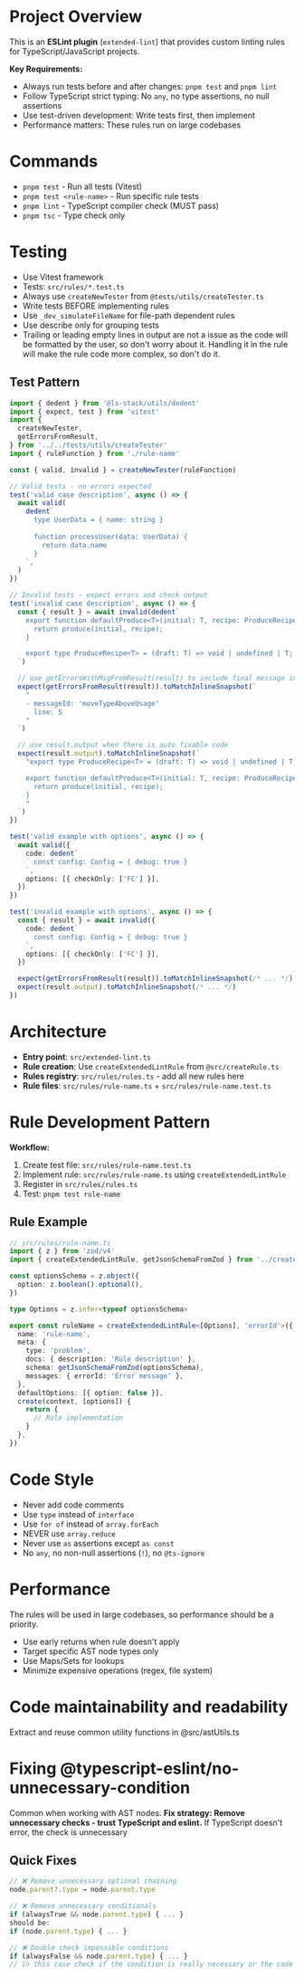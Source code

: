 # Project Overview

This is an **ESLint plugin** (`extended-lint`) that provides custom linting rules for TypeScript/JavaScript projects.

**Key Requirements:**

- Always run tests before and after changes: `pnpm test` and `pnpm lint`
- Follow TypeScript strict typing: No `any`, no type assertions, no null assertions
- Use test-driven development: Write tests first, then implement
- Performance matters: These rules run on large codebases

# Commands

- `pnpm test` - Run all tests (Vitest)
- `pnpm test <rule-name>` - Run specific rule tests
- `pnpm lint` - TypeScript compiler check (MUST pass)
- `pnpm tsc` - Type check only

# Testing

- Use Vitest framework
- Tests: `src/rules/*.test.ts`
- Always use `createNewTester` from `@tests/utils/createTester.ts`
- Write tests BEFORE implementing rules
- Use `_dev_simulateFileName` for file-path dependent rules
- Use describe only for grouping tests
- Trailing or leading empty lines in output are not a issue as the code will be formatted by the user, so don't worry about it. Handling it in the rule will make the rule code more complex, so don't do it.

## Test Pattern

```typescript
import { dedent } from '@ls-stack/utils/dedent'
import { expect, test } from 'vitest'
import {
  createNewTester,
  getErrorsFromResult,
} from '../../tests/utils/createTester'
import { ruleFunction } from './rule-name'

const { valid, invalid } = createNewTester(ruleFunction)

// Valid tests - no errors expected
test('valid case description', async () => {
  await valid(
    dedent`
      type UserData = { name: string }
      
      function processUser(data: UserData) {
        return data.name
      }
    `,
  )
})

// Invalid tests - expect errors and check output
test('invalid case description', async () => {
  const { result } = await invalid(dedent`
    export function defaultProduce<T>(initial: T, recipe: ProduceRecipe<T>): T {
      return produce(initial, recipe);
    }

    export type ProduceRecipe<T> = (draft: T) => void | undefined | T;
  `)

  // use getErrorsWithMsgFromResult(result) to include final message in the snapshot when there is dynamic data in the message
  expect(getErrorsFromResult(result)).toMatchInlineSnapshot(`
    "
    - messageId: 'moveTypeAboveUsage'
      line: 5
    "
  `)

  // use result.output when there is auto fixable code
  expect(result.output).toMatchInlineSnapshot(`
    "export type ProduceRecipe<T> = (draft: T) => void | undefined | T;

    export function defaultProduce<T>(initial: T, recipe: ProduceRecipe<T>): T {
      return produce(initial, recipe);
    }
    "
  `)
})

test('valid example with options', async () => {
  await valid({
    code: dedent`
      const config: Config = { debug: true }
    `,
    options: [{ checkOnly: ['FC'] }],
  })
})

test('invalid example with options', async () => {
  const { result } = await invalid({
    code: dedent`
      const config: Config = { debug: true }
    `,
    options: [{ checkOnly: ['FC'] }],
  })

  expect(getErrorsFromResult(result)).toMatchInlineSnapshot(/* ... */)
  expect(result.output).toMatchInlineSnapshot(/* ... */)
})
```

# Architecture

- **Entry point**: `src/extended-lint.ts`
- **Rule creation**: Use `createExtendedLintRule` from `@src/createRule.ts`
- **Rules registry**: `src/rules/rules.ts` - add all new rules here
- **Rule files**: `src/rules/rule-name.ts` + `src/rules/rule-name.test.ts`

# Rule Development Pattern

**Workflow:**

1. Create test file: `src/rules/rule-name.test.ts`
2. Implement rule: `src/rules/rule-name.ts` using `createExtendedLintRule`
3. Register in `src/rules/rules.ts`
4. Test: `pnpm test rule-name`

## Rule Example

```typescript
// src/rules/rule-name.ts
import { z } from 'zod/v4'
import { createExtendedLintRule, getJsonSchemaFromZod } from '../createRule'

const optionsSchema = z.object({
  option: z.boolean().optional(),
})

type Options = z.infer<typeof optionsSchema>

export const ruleName = createExtendedLintRule<[Options], 'errorId'>({
  name: 'rule-name',
  meta: {
    type: 'problem',
    docs: { description: 'Rule description' },
    schema: getJsonSchemaFromZod(optionsSchema),
    messages: { errorId: 'Error message' },
  },
  defaultOptions: [{ option: false }],
  create(context, [options]) {
    return {
      // Rule implementation
    }
  },
})
```

# Code Style

- Never add code comments
- Use `type` instead of `interface`
- Use `for of` instead of `array.forEach`
- NEVER use `array.reduce`
- Never use `as` assertions except `as const`
- No `any`, no non-null assertions (`!`), no `@ts-ignore`

# Performance

The rules will be used in large codebases, so performance should be a priority.

- Use early returns when rule doesn't apply
- Target specific AST node types only
- Use Maps/Sets for lookups
- Minimize expensive operations (regex, file system)

# Code maintainability and readability

Extract and reuse common utility functions in @src/astUtils.ts

# Fixing @typescript-eslint/no-unnecessary-condition

Common when working with AST nodes. **Fix strategy: Remove unnecessary checks - trust TypeScript and eslint.** If TypeScript doesn't error, the check is unnecessary

## Quick Fixes

```typescript
// ❌ Remove unnecessary optional chaining
node.parent?.type → node.parent.type

// ❌ Remove unnecessary conditionals
if (alwaysTrue && node.parent.type) { ... }
should be:
if (node.parent.type) { ... }

// ❌ Double check impossible conditions
if (alwaysFalse && node.parent.type) { ... }
// in this case check if the condition is really necessary or the code has a bug
```
